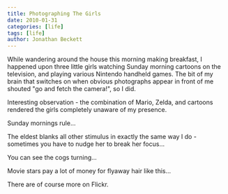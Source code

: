 ```yaml
---
title: Photographing The Girls
date: 2010-01-31
categories: [life]
tags: [life]
author: Jonathan Beckett
---
```


While wandering around the house this morning making breakfast, I happened upon three little girls watching Sunday morning cartoons on the television, and playing various Nintendo handheld games. The bit of my brain that switches on when obvious photographs appear in front of me shouted "go and fetch the camera!", so I did.

Interesting observation - the combination of Mario, Zelda, and cartoons rendered the girls completely unaware of my presence.

Sunday mornings rule...

The eldest blanks all other stimulus in exactly the same way I do - sometimes you have to nudge her to break her focus...

You can see the cogs turning...

Movie stars pay a lot of money for flyaway hair like this...

There are of course more on Flickr.